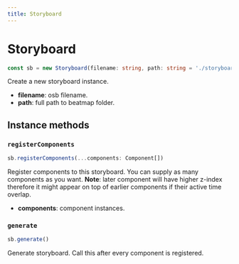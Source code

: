 ```yaml
---
title: Storyboard
---
```


# Storyboard

```typescript
const sb = new Storyboard(filename: string, path: string = './storyboard')
```

Create a new storyboard instance.

- **filename**: osb filename.
- **path**: full path to beatmap folder.

## Instance methods

### `registerComponents`

```typescript
sb.registerComponents(...components: Component[])
```
Register components to this storyboard. You can supply as many components as you want. **Note**: later component will have higher z-index therefore it might appear on top of earlier components if their active time overlap.

- **components**: component instances.

### `generate`
```typescript
sb.generate()
```
Generate storyboard. Call this after every component is registered.
